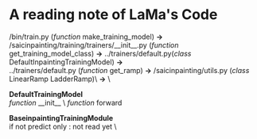 # A reading note of LaMa's Code
/bin/train.py (*function* make_training_model) **->** \
/saicinpainting/training/trainers/\_\_init_\_.py (*function* get_training_model_class) **->** ../trainers/default.py(*class* DefaultInpaintingTrainingModel) **->** \
../trainers/default.py (*function* get_ramp) **->** /saicinpainting/utils.py (*class* LinearRamp LadderRamp)\ **->** \

**DefaultTrainingModel** \
*function* \_\_init_\_       \ 
*function* forward 

**BaseinpaintingTrainingModule** \
if not predict only : not read yet \


